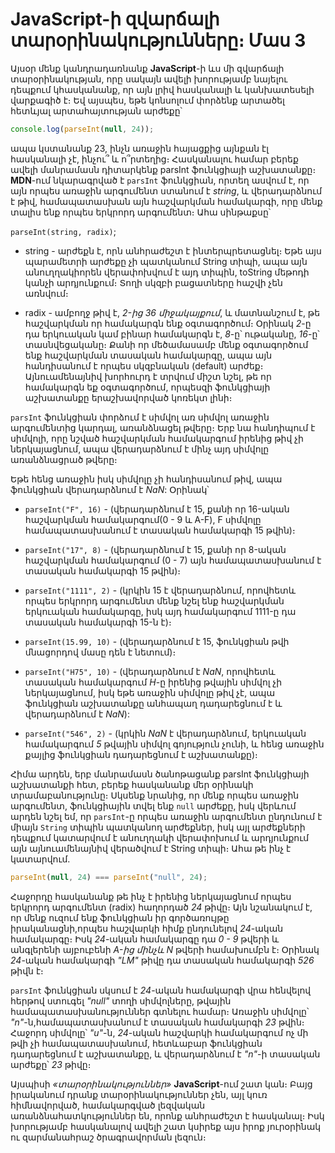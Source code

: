 # JavaScript-ի զվարճալի տարօրինակությունները։ Մաս 3

Այսօր մենք կանդրադառնանք **JavaScript**-ի ևս մի զվարճալի տարօրինակության, որը սակայն ավելի խորությամբ նայելու դեպքում կհասկանանք, որ այն լրիվ հասկանալի և կանխատեսելի վարքագիծ է։ Եվ այսպես, եթե կոնսոլում փորձենք արտածել հետևյալ արտահայտության արժեքը՝

```js
console.log(parseInt(null, 24));
```

ապա կստանանք 23, ինչն առաջին հայացքից այնքան էլ հասկանալի չէ, ինչու՞ և ո՞րտեղից։ Հասկանալու համար բերեք ավելի մանրամասն դիտարկենք parsInt ֆունկցիայի աշխատանքը։ **MDN**-ում նկարագրված է `parsInt` ֆունկցիան, որտեղ ասվում է, որ այն որպես առաջին արգումենտ ստանում է _string_, և վերադարձնում է թիվ, համապատասխան այն հաշվարկման համակարգի, որը մենք տալիս ենք որպես երկրորդ արգումենտ։ Ահա սինթաքսը՝

`parseInt(string, radix)`;

- string - արժեքն է, որն անհրաժեշտ է ինտերպրետացնել։ Եթե այս պարամետրի արժեքը չի պատկանում String տիպի, ապա այն անուղղակիորեն վերափոխվում է այդ տիպին, toString մեթոդի կանչի արդյունքում։ Տողի սկզբի բացատները հաշվի չեն առնվում։

- radix - ամբողջ թիվ է, _2-ից 36 միջակայքում_, և մատնանշում է, թե հաշվարկման որ համակարգն ենք օգտագործում։ Օրինակ _2_-ը դա երկուական կամ բինար համակարգն է, _8_-ը՝ ութականը, _16_-ը՝ տասնվեցականը։ Քանի որ մեծամասամբ մենք օգտագործում ենք հաշվարկման տասական համակարգը, ապա այն հանդիսանում է որպես սկզբնական (default) արժեք։ Այնուամենայնիվ խորհուրդ է տրվում միշտ նշել, թե որ համակարգն եք օգտագործում, որպեսզի ֆունկցիայի աշխատանքը երաշխավորված կոռեկտ լինի։

`parsInt` ֆունկցիան փորձում է սիմվոլ առ սիմվոլ առաջին արգումենտից կարդալ, առանձնացել թվերը։ Երբ նա հանդիպում է սիմվոլի, որը նշված հաշվարկման համակարգում իրենից թիվ չի ներկայացնում, ապա վերադարձնում է մինչ այդ սիմվոլը առանձնացրած թվերը։

Եթե հենց առաջին իսկ սիմվոլը չի հանդիսանում թիվ, ապա ֆունկցիան վերադարձնում է _NaN_: Օրինակ՝

- `parseInt("F", 16)` - (վերադարձնում է 15, քանի որ 16-ական հաշվարկման համակարգում(0 - 9 և A-F), F սիմվոլը համապատասխանում է տասական համակարգի 15 թվին)։

- `parseInt("17", 8)` - (վերադարձնում է 15, քանի որ 8-ական հաշվարկման համակարգում (0 - 7) այն համապատասխանում է տասական համակարգի 15 թվին)։

- `parseInt("1111", 2)` - (կրկին 15 է վերադարձնում, որովհետև որպես երկրորդ արգումենտ մենք նշել ենք հաշվարկման երկուական համակարգը, իսկ այդ համակարգում 1111-ը դա տասական համակարգի 15-ն է)։

- `parseInt(15.99, 10)` - (վերադարձնում է 15, ֆունկցիան թվի մնացորդով մասը դեն է նետում)։

- `parseInt("H75", 10)` - (վերադարձնում է _NaN_, որովհետև տասական համակարգում _H_-ը իրենից թվային սիմվոլ չի ներկայացնում, իսկ եթե առաջին սիմվոլը թիվ չէ, ապա ֆունկցիան աշխատանքը անհապաղ դադարեցնում է և վերադարձնում է _NaN_):

- `parseInt("546", 2)` - (կրկին _NaN_ է վերադարձնում, երկուական համակարգում _5_ թվային սիմվոլ գոյություն չունի, և հենց առաջին քայլից ֆունկցիան դադարեցնում է աշխատանքը)։

Հիմա արդեն, երբ մանրամասն ծանոթացանք parsInt ֆունկցիայի աշխատանքի հետ, բերեք հասկանանք մեր օրինակի տրամաբանությունը։ Սկսենք նրանից, որ մենք որպես առաջին արգումենտ, ֆունկցիային տվել ենք `null` արժեքը, իսկ վերևում արդեն նշել եմ, որ `parsInt`-ը որպես առաջին արգումենտ ընդունում է միայն `String` տիպին պատկանող արժեքներ, իսկ այլ արժեքների դեպքում կատարվում է անուղղակի վերափոխում և արդյունքում այն այնուամենայնիվ վերածվում է String տիպի։ Ահա թե ինչ է կատարվում․

```js
parseInt(null, 24) === parseInt("null", 24);
```

Հաջորդը հասկանանք թե ինչ է իրենից ներկայացնում որպես երկրորդ արգումենտ (radix) հաղորդած _24_ թիվը։ Այն նշանակում է, որ մենք ուզում ենք ֆունկցիան իր գործառույթը իրականացնի,որպես հաշվարկի հիմք ընդունելով _24_-ական համակարգը։ Իսկ _24_-ական համակարգը դա _0 - 9_ թվերի և անգլերենի այբուբենի _A-ից մինչև N_ թվերի համախումբն է։ Օրինակ _24_-ական համակարգի _"LM"_ թիվը դա տասական համակարգի _526_ թիվն է։

`parsInt` ֆունկցիան սկսում է _24_-ական համակարգի վրա հենվելով հերթով ստուգել _"null"_ տողի սիմվոլները, թվային համապատասխանություններ գտնելու համար։ Առաջին սիմվոլը՝ _"n"_-ն,համապատասխանում է տասական համակարգի _23_ թվին։ Հաջորդ սիմվոլը՝ _"u"_-ն, _24_-ական հաշվարկի համակարգում ոչ մի թվի չի համապատասխանում, հետևաբար ֆունկցիան դադարեցնում է աշխատանքը, և վերադարձնում է _"n"_-ի տասական արժեքը՝ _23_ թիվը։

Այսպիսի _«տարօրինակություններ»_ **JavaScript**-ում շատ կան։ Բայց իրականում դրանք տարօրինակություններ չեն, այլ կուռ հիմնավորված, համակարգված լեզվական առանձնահատկություններ են, որոնք անհրաժեշտ է հասկանալ։ Իսկ խորությամբ հասկանալով ավելի շատ կսիրեք այս իրոք յուրօրինակ ու զարմանահրաշ ծրագրավորման լեզուն։
